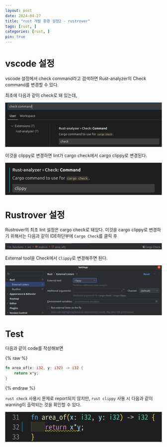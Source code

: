 ```yaml
---
layout: post
date: 2024-04-27
title: "rust 개발 환경 설정2 - rustrover"
tags: [rust, ]
categories: [rust, ]
pin: true
---
```



# vscode 설정


vscode 설정에서 check command라고 검색하면 Rust-analyzer의 Check command를 변경할 수 있다.


최초에 다음과 같이 check로 돼 있는데,


![0](/assets/img/2024-04-27-rust-개발-환경-설정2---rustrover.md/0.png)


이것을 clippy로 변경하면 lint가 cargo check에서 cargo clippy로 변경된다.


![1](/assets/img/2024-04-27-rust-개발-환경-설정2---rustrover.md/1.png)


# Rustrover 설정


Rustrover의 최초 lint 설정은 cargo check로 돼있다. 이것을 cargo clippy로 변경하기 위해서는 다음과 같이 IDE하단부에 `Cargo Check`를 클릭 후


![2](/assets/img/2024-04-27-rust-개발-환경-설정2---rustrover.md/2.png)


External tool을 Check에서 `Clippy`로 변경해주면 된다.


![3](/assets/img/2024-04-27-rust-개발-환경-설정2---rustrover.md/3.png)


# Test


다음과 같이 code를 작성해보면


{% raw %}
```rust
fn area_of(x: i32, y: i32) -> i32 {
    return x*y;
}
```
{% endraw %}


`rust check` 사용시 문제로 report되지 않지만, `rust clippy` 사용 시 다음과 같이 warning이 출력되는 것을 확인할 수 있다.


![4](/assets/img/2024-04-27-rust-개발-환경-설정2---rustrover.md/4.png)

